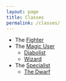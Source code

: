 ```yaml
---
layout: page
title: Classes
permalink: /classes/
---
```


- The [Fighter](/class/fighter)
- The [Magic User](/class/magic-user)
  - [Diabolist](/class/magic-user/diabolist)
  - [Wizard](/class/magic-user/wizard)
- The [Specialist](/class/specialist)
  - [The Dwarf](/class/specialist/dwarf)

